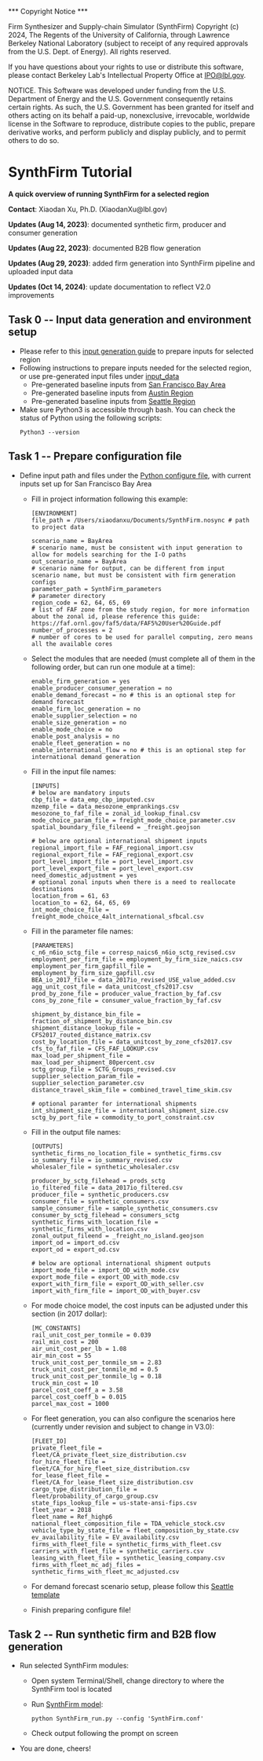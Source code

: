 *** Copyright Notice ***

Firm Synthesizer and Supply-chain Simulator (SynthFirm) Copyright (c) 2024, The Regents of the University of California, through Lawrence Berkeley National Laboratory (subject to receipt of any required approvals from the U.S. Dept. of Energy). All rights reserved.

If you have questions about your rights to use or distribute this software,
please contact Berkeley Lab's Intellectual Property Office at
IPO@lbl.gov.

NOTICE.  This Software was developed under funding from the U.S. Department
of Energy and the U.S. Government consequently retains certain rights.  As
such, the U.S. Government has been granted for itself and others acting on
its behalf a paid-up, nonexclusive, irrevocable, worldwide license in the
Software to reproduce, distribute copies to the public, prepare derivative 
works, and perform publicly and display publicly, and to permit others to do so.



# SynthFirm Tutorial
<p> <b>A quick overview of running SynthFirm for a selected region</b> </p>
<p> <b>Contact</b>: Xiaodan Xu, Ph.D.  (XiaodanXu@lbl.gov) </p>
<p> <b>Updates (Aug 14, 2023)</b>: documented synthetic firm, producer and consumer generation </p>
<p> <b>Updates (Aug 22, 2023)</b>: documented B2B flow generation </p>
<p> <b>Updates (Aug 29, 2023)</b>: added firm generation into SynthFirm pipeline and uploaded input data </p>
<p> <b>Updates (Oct 14, 2024)</b>: update documentation to reflect V2.0 improvements </p>

## Task 0 -- Input data generation and environment setup ##
* Please refer to this [input generation guide](input_generation/Readme.md) to prepare inputs for selected region
* Following instructions to prepare inputs needed for the selected region, or use pre-generated input files under [input_data](input_data)
  * Pre-generated baseline inputs from [San Francisco Bay Area](input_data/inputs_BayArea.zip) 
  * Pre-generated baseline inputs from [Austin Region](input_data/Inputs_Austin.zip)
  * Pre-generated baseline inputs from [Seattle Region](input_data/Inputs_Seattle.zip)
* Make sure Python3 is accessible through bash.  You can check the status of Python using the following scripts:
    ```
    Python3 --version
    ```

## Task 1 -- Prepare configuration file ##
* Define input path and files under the [Python configure file](SynthFirm.conf), with current inputs set up for San Francisco Bay Area
  * Fill in project information following this example:

    ```
    [ENVIRONMENT]
    file_path = /Users/xiaodanxu/Documents/SynthFirm.nosync # path to project data
    
    scenario_name = BayArea 
    # scenario name, must be consistent with input generation to allow for models searching for the I-O paths
    out_scenario_name = BayArea 
    # scenario name for output, can be different from input scenario name, but must be consistent with firm generation configs
    parameter_path = SynthFirm_parameters 
    # parameter directory
    region_code = 62, 64, 65, 69 
    # list of FAF zone from the study region, for more information about the zonal id, please reference this guide: https://faf.ornl.gov/faf5/data/FAF5%20User%20Guide.pdf
    number_of_processes = 2 
    # number of cores to be used for parallel computing, zero means all the available cores
    ```

  * Select the modules that are needed (must complete all of them in the following order, but can run one module at a time):

    ```
    enable_firm_generation = yes
    enable_producer_consumer_generation = no
    enable_demand_forecast = no # this is an optional step for demand forecast
    enable_firm_loc_generation = no
    enable_supplier_selection = no
    enable_size_generation = no
    enable_mode_choice = no
    enable_post_analysis = no
    enable_fleet_generation = no
    enable_international_flow = no # this is an optional step for international demand generation
    ```

  * Fill in the input file names:
  
    ```
    [INPUTS]
    # below are mandatory inputs
    cbp_file = data_emp_cbp_imputed.csv
    mzemp_file = data_mesozone_emprankings.csv
    mesozone_to_faf_file = zonal_id_lookup_final.csv
    mode_choice_param_file = freight_mode_choice_parameter.csv
    spatial_boundary_file_fileend = _freight.geojson
  
    # below are optional international shipment inputs
    regional_import_file = FAF_regional_import.csv
    regional_export_file = FAF_regional_export.csv
    port_level_import_file = port_level_import.csv
    port_level_export_file = port_level_export.csv
    need_domestic_adjustment = yes
    # optional zonal inputs when there is a need to reallocate destinations
    location_from = 61, 63
    location_to = 62, 64, 65, 69
    int_mode_choice_file = freight_mode_choice_4alt_international_sfbcal.csv
    ```
  
  * Fill in the parameter file names:
    ```
    [PARAMETERS]
    c_n6_n6io_sctg_file = corresp_naics6_n6io_sctg_revised.csv
    employment_per_firm_file = employment_by_firm_size_naics.csv
    employment_per_firm_gapfill_file = employment_by_firm_size_gapfill.csv
    BEA_io_2017_file = data_2017io_revised_USE_value_added.csv
    agg_unit_cost_file = data_unitcost_cfs2017.csv
    prod_by_zone_file = producer_value_fraction_by_faf.csv
    cons_by_zone_file = consumer_value_fraction_by_faf.csv
  
    shipment_by_distance_bin_file = fraction_of_shipment_by_distance_bin.csv
    shipment_distance_lookup_file = CFS2017_routed_distance_matrix.csv
    cost_by_location_file = data_unitcost_by_zone_cfs2017.csv
    cfs_to_faf_file = CFS_FAF_LOOKUP.csv
    max_load_per_shipment_file = max_load_per_shipment_80percent.csv
    sctg_group_file = SCTG_Groups_revised.csv
    supplier_selection_param_file = supplier_selection_parameter.csv
    distance_travel_skim_file = combined_travel_time_skim.csv
    
    # optional paramter for international shipments
    int_shipment_size_file = international_shipment_size.csv
    sctg_by_port_file = commodity_to_port_constraint.csv
    ```
  
  * Fill in the output file names:
    ```
    [OUTPUTS]
    synthetic_firms_no_location_file = synthetic_firms.csv
    io_summary_file = io_summary_revised.csv
    wholesaler_file = synthetic_wholesaler.csv
  
    producer_by_sctg_filehead = prods_sctg
    io_filtered_file = data_2017io_filtered.csv
    producer_file = synthetic_producers.csv
    consumer_file = synthetic_consumers.csv
    sample_consumer_file = sample_synthetic_consumers.csv
    consumer_by_sctg_filehead = consumers_sctg
    synthetic_firms_with_location_file = synthetic_firms_with_location.csv
    zonal_output_fileend = _freight_no_island.geojson
    import_od = import_od.csv
    export_od = export_od.csv
    
    # below are optional international shipment outputs
    import_mode_file = import_OD_with_mode.csv
    export_mode_file = export_OD_with_mode.csv
    export_with_firm_file = export_OD_with_seller.csv
    import_with_firm_file = import_OD_with_buyer.csv
    ```
  
  * For mode choice model, the cost inputs can be adjusted under this section (in 2017 dollar):
  
    ```
    [MC_CONSTANTS]
    rail_unit_cost_per_tonmile = 0.039
    rail_min_cost = 200
    air_unit_cost_per_lb = 1.08
    air_min_cost = 55
    truck_unit_cost_per_tonmile_sm = 2.83
    truck_unit_cost_per_tonmile_md = 0.5
    truck_unit_cost_per_tonmile_lg = 0.18
    truck_min_cost = 10
    parcel_cost_coeff_a = 3.58
    parcel_cost_coeff_b = 0.015
    parcel_max_cost = 1000
    ```
  
  * For fleet generation, you can also configure the scenarios here (currently under revision and subject to change in V3.0):
  
    ```
    [FLEET_IO]
    private_fleet_file = fleet/CA_private_fleet_size_distribution.csv
    for_hire_fleet_file = fleet/CA_for_hire_fleet_size_distribution.csv
    for_lease_fleet_file = fleet/CA_for_lease_fleet_size_distribution.csv
    cargo_type_distribution_file = fleet/probability_of_cargo_group.csv
    state_fips_lookup_file = us-state-ansi-fips.csv
    fleet_year = 2018
    fleet_name = Ref_highp6
    national_fleet_composition_file = TDA_vehicle_stock.csv
    vehicle_type_by_state_file = fleet_composition_by_state.csv
    ev_availability_file = EV_availability.csv
    firms_with_fleet_file = synthetic_firms_with_fleet.csv
    carriers_with_fleet_file = synthetic_carriers.csv
    leasing_with_fleet_file = synthetic_leasing_company.csv
    firms_with_fleet_mc_adj_files = synthetic_firms_with_fleet_mc_adjusted.csv
    ```
    
  * For demand forecast scenario setup, please follow this [Seattle template](configs/Seattle_2030.conf)
  * Finish preparing configure file!
  
## Task 2 -- Run synthetic firm and B2B flow generation ##


* Run selected SynthFirm modules:
  * Open system Terminal/Shell, change directory to where the SynthFirm tool is located
  * Run [SynthFirm model](SynthFirm_run.py):

    ```
    python SynthFirm_run.py --config 'SynthFirm.conf'
    ```
    
  * Check output following the prompt on screen
  
* You are done, cheers!

